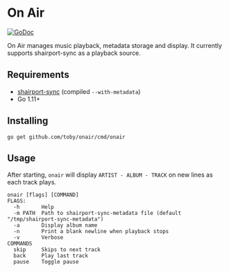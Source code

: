 # On Air

[![GoDoc](https://godoc.org/github.com/toby/onair?status.svg)](http://godoc.org/github.com/toby/onair)

On Air manages music playback, metadata storage and display. It currently
supports shairport-sync as a playback source.

## Requirements

*  [shairport-sync](https://github.com/mikebrady/shairport-sync) (compiled `--with-metadata`)
*  Go 1.11+

## Installing

```
go get github.com/toby/onair/cmd/onair
```

## Usage

After starting, `onair` will display `ARTIST - ALBUM - TRACK` on new lines as
each track plays.

```
onair [flags] [COMMAND]
FLAGS:
  -h       Help
  -m PATH  Path to shairport-sync-metadata file (default "/tmp/shairport-sync-metadata")
  -a	   Display album name
  -n	   Print a blank newline when playback stops
  -v	   Verbose
COMMANDS
  skip     Skips to next track
  back     Play last track
  pause    Toggle pause
```
